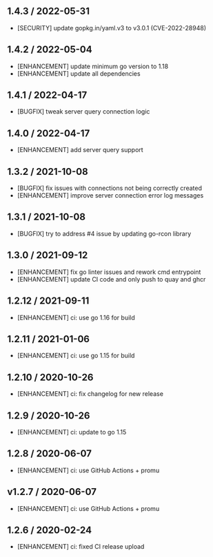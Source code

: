 ## 1.4.3 / 2022-05-31

* [SECURITY] update gopkg.in/yaml.v3 to v3.0.1 (CVE-2022-28948)

## 1.4.2 / 2022-05-04

* [ENHANCEMENT] update minimum go version to 1.18
* [ENHANCEMENT] update all dependencies

## 1.4.1 / 2022-04-17

* [BUGFIX] tweak server query connection logic

## 1.4.0 / 2022-04-17

* [ENHANCEMENT] add server query support

## 1.3.2 / 2021-10-08

* [BUGFIX] fix issues with connections not being correctly created
* [ENHANCEMENT] improve server connection error log messages

## 1.3.1 / 2021-10-08

* [BUGFIX] try to address #4 issue by updating go-rcon library

## 1.3.0 / 2021-09-12

* [ENHANCEMENT] fix go linter issues and rework cmd entrypoint
* [ENHANCEMENT] update CI code and only push to quay and ghcr

## 1.2.12 / 2021-09-11

* [ENHANCEMENT] ci: use go 1.16 for build

## 1.2.11 / 2021-01-06

* [ENHANCEMENT] ci: use go 1.15 for build

## 1.2.10 / 2020-10-26

* [ENHANCEMENT] ci: fix changelog for new release

## 1.2.9 / 2020-10-26

* [ENHANCEMENT] ci: update to go 1.15

## 1.2.8 / 2020-06-07

* [ENHANCEMENT] ci: use GitHub Actions + promu

## v1.2.7 / 2020-06-07

* [ENHANCEMENT] ci: use GitHub Actions + promu

## 1.2.6 / 2020-02-24

* [ENHANCEMENT] ci: fixed CI release upload
